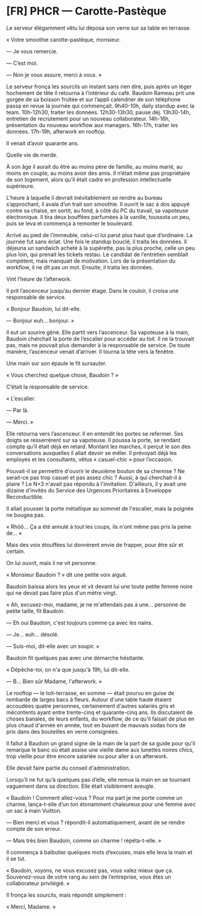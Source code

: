 # [FR] PHCR — Carotte-Pastèque
Le serveur élégamment vêtu lui déposa son verre sur sa table en terrasse.

« Votre smoothie carotte-pastèque, monsieur.

— Je vous remercie.

— C’est moi.

— Non je vous assure, merci à vous. »

Le serveur fronça les sourcils un instant sans rien dire, puis après un léger hochement de tête il retourna à l’intérieur du café. Baudoin Rameau prit une gorgée de sa boisson fruitée et sur l’appli calendrier de son téléphone passa en revue la journée qui commençait. 9h40-10h, daily standup avec la team. 10h-12h30, traiter les données. 12h30-13h30, pause déj. 13h30-14h, entretien de recrutement pour un nouveau collaborateur. 14h-16h, présentation du nouveau workflow aux managers. 16h-17h, traiter les données. 17h-19h, afterwork en rooftop.

Il venait d’avoir quarante ans.

Quelle vie de merde.

À son âge il aurait du être au moins père de famille, au moins marié, au moins en couple, au moins avoir des amis. Il n’était même pas propriétaire de son logement, alors qu’il était cadre en profession intellectuelle supérieure.

L’heure à laquelle il devrait inévitablement se rendre au bureau s’approchant, il avala d’un trait son smoothie. Il ouvrit le sac à dos appuyé contre sa chaise, en sortit, au fond, à côté du PC du travail, sa vapoteuse électronique. Il tira deux bouffées parfumées à la vanille, toussota un peu, puis se leva et commença à remonter le boulevard.

Arrivé au pied de l’immeuble, celui-ci lui parut plus haut que d’ordinaire. La journée fut sans éclat. Une fois le standup bouclé, il traita les données. Il déjeuna un sandwich acheté à la supérette, pas la plus proche, celle un peu plus loin, qui prenait les tickets restau. Le candidat de l’entretien semblait compétent, mais manquait de motivation. Lors de la présentation du workflow, il ne dit pas un mot. Ensuite, il traita les données.

Vint l’heure de l’afterwork.

Il prit l’ascenceur jusqu’au dernier étage. Dans le couloir, il croisa une responsable de service.

« Bonjour Baudoin, lui dit-elle.

— Bonjour euh… bonjour. »

Il eut un sourire gêné. Elle partit vers l’ascenceur. Sa vapoteuse à la main, Baudoin cherchait la porte de l’escalier pour accéder au toit. Il ne la trouvait pas, mais ne pouvait plus demander à la responsable de service. De toute manière, l’ascenceur venait d’arriver. Il tourna la tête vers la fenêtre.

Une main sur son épaule le fit sursauter.

« Vous cherchez quelque chose, Baudoin ? »

C’était la responsable de service.

« L’escalier.

— Par là.

— Merci. »

Elle retourna vers l’ascenceur. Il en entendit les portes se refermer. Ses doigts se resserrèrent sur sa vapoteuse. Il poussa la porte, se rendant compte qu’il était déjà en retard. Montant les marches, il perçut le son des conversations auxquelles il allait devoir se mêler. Il prévoyait déjà les employés et les consultants, vêtus « casuel-chic » pour l’occasion.

Pouvait-il se permettre d'ouvrir le deuxième bouton de sa chemise ? Ne serait-ce pas trop casuel et pas assez chic ? Aussi, à qui cherchait-il à plaire ? Le N+3 n'avait pas répondu à l'invitation. D'ailleurs, il y avait une dizaine d'invités du Service des Urgences Prioritaires à Enveloppe Reconductible.

Il allait pousser la porte métallique au sommet de l'escalier, mais la poignée ne bougea pas.

« Rhôô... Ça a été annulé à tout les coups, ils n'ont même pas pris la peine de... »

Mais des voix étouffées lui donnèrent envie de frapper, pour être sûr et certain.

On lui ouvrit, mais il ne vit personne.

« Monsieur Baudoin ? » dit une petite voix aiguë.

Baudoin baissa alors les yeux et vit devant lui une toute petite femme noire qui ne devait pas faire plus d'un mètre vingt.

« Ah, excusez-moi, madame, je ne m'attendais pas à une... personne de petite taille, fit Baudoin.

— Eh oui Baudoin, c'est toujours comme ça avec les nains.

— Je... euh... désolé.

— Suis-moi, dit-elle avec un soupir. »

Baudoin fit quelques pas avec une démarche hésitante.

« Dépêche-toi, on n'a que jusqu'à 19h, lui dit-elle.

— B... Bien sûr Madame, l'afterwork. »

Le rooftop — le toit-terrasse, en somme — était pourvu en guise de rembarde de larges bacs à fleurs. Autour d'une table haute étaient accoudées quatre personnes, certainement d'autres salariés gris et mécontents ayant entre trente-cinq et quarante-cinq ans. Ils discutaient de choses banales, de leurs enfants, du workflow, de ce qu'il faisait de plus en plus chaud d'année en année, tout en buvant de mauvais sodas hors de prix dans des bouteilles en verre consignées.

Il fallut à Baudoin un grand signe de la main de la part de sa guide pour qu'il remarque le banc où était assise une vieille dame aux lunettes noires chics, trop vieille pour être encore salariée ou pour aller à un afterwork.

Elle devait faire partie du conseil d'administration.

Lorsqu’il ne fut qu’à quelques pas d’elle, elle remua la main en se tournant vaguement dans sa direction. Elle était visiblement aveugle.

« Baudoin ! Comment allez-vous ? Pour ma part je me porte comme un charme, lança-t-elle d’un ton étonamment chaleureux pour une femme avec un sac à main Vuitton.

— Bien merci et vous ? répondit-il automatiquement, avant de se rendre compte de son erreur.

— Mais très bien Baudoin, comme un charme ! répéta-t-elle. »

Il commença à balbutier quelques mots d’excuses, mais elle leva la main et il se tut.

« Baudoin, voyons, ne vous excusez pas, vous valez mieux que ça. Souvenez-vous de votre rang au sein de l’entreprise, vous êtes un collaborateur privilégié. »

Il fronça les sourcils, mais répondit simplement :

« Merci, Madame. »

